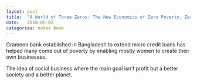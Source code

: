 ```yaml
---
layout: post
title:  "A World of Three Zeros: The New Economics of Zero Poverty, Zero Unemployment, and Zero Net Carbon Emissions by Muhammad Yunus"
date:   2018-05-02
categories: notes book
---
```


Grameen bank established in Bangladesh to extend micro credit loans has helped many come out of poverty by enabling mostly women to create their own businesses.

The idea of social business where the main goal isn't profit but a better society and a better planet.
